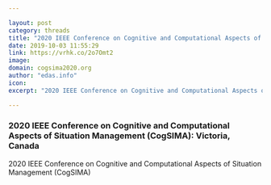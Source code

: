 ```yaml
---

layout: post
category: threads
title: "2020 IEEE Conference on Cognitive and Computational Aspects of Situation Management (CogSIMA): Victoria, Canada"
date: 2019-10-03 11:55:29
link: https://vrhk.co/2o7Omt2
image: 
domain: cogsima2020.org
author: "edas.info"
icon: 
excerpt: "2020 IEEE Conference on Cognitive and Computational Aspects of Situation Management (CogSIMA)"

---
```


### 2020 IEEE Conference on Cognitive and Computational Aspects of Situation Management (CogSIMA): Victoria, Canada

2020 IEEE Conference on Cognitive and Computational Aspects of Situation Management (CogSIMA)